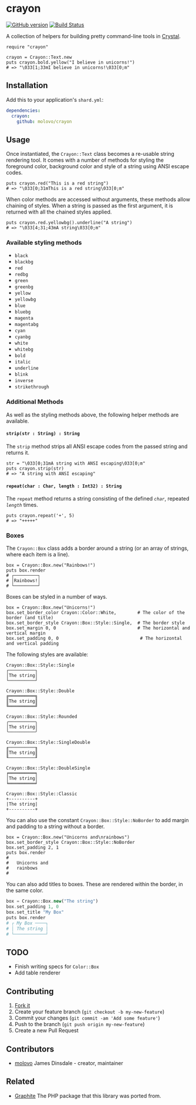 # crayon

[![GitHub version](https://badge.fury.io/gh/molovo%2Fcrayon.svg)](https://badge.fury.io/gh/molovo%2Fcrayon)
[![Build Status](https://travis-ci.org/molovo/crayon.svg?branch=master)](https://travis-ci.org/molovo/crayon)

A collection of helpers for building pretty command-line tools in [Crystal](http://crystal-lang.org).

```crystal
require "crayon"

crayon = Crayon::Text.new
puts crayon.bold.yellow("I believe in unicorns!")
# => "\033[1;33mI believe in unicorns!\033[0;m"
```

## Installation

Add this to your application's `shard.yml`:

```yaml
dependencies:
  crayon:
    github: molovo/crayon
```

## Usage

Once instantiated, the `Crayon::Text` class becomes a re-usable string rendering tool. It comes with a number of methods for styling the foreground color, background color and style of a string using ANSI escape codes.

```crystal
puts crayon.red("This is a red string")
# => "\033[0;31mThis is a red string\033[0;m"
```

When color methods are accessed without arguments, these methods allow chaining of styles. When a string is passed as the first argument, it is returned with all the chained styles applied.

```crystal
puts crayon.red.yellowbg().underline("A string")
# => "\033[4;31;43mA string\033[0;m"
```

### Available styling methods

* `black`
* `blackbg`
* `red`
* `redbg`
* `green`
* `greenbg`
* `yellow`
* `yellowbg`
* `blue`
* `bluebg`
* `magenta`
* `magentabg`
* `cyan`
* `cyanbg`
* `white`
* `whitebg`
* `bold`
* `italic`
* `underline`
* `blink`
* `inverse`
* `strikethrough`

### Additional Methods

As well as the styling methods above, the following helper methods are available.

#### `strip(str : String) : String`

The `strip` method strips all ANSI escape codes from the passed string and returns it.

```crystal
str = "\033[0;31mA string with ANSI escaping\033[0;m"
puts crayon.strip(str)
# => "A string with ANSI escaping"
```

#### `repeat(char : Char, length : Int32) : String`

The `repeat` method returns a string consisting of the defined *`char`*, repeated *`length`* times.

```crystal
puts crayon.repeat('+', 5)
# => "+++++"
```

### Boxes

The `Crayon::Box` class adds a border around a string (or an array of strings, where each item is a line).

```crystal
box = Crayon::Box.new("Rainbows!")
puts box.render
# ┌─────────┐
# │Rainbows!│
# └─────────┘
```

Boxes can be styled in a number of ways.

```crystal
box = Crayon::Box.new("Unicorns!")
box.set_border_color Crayon::Color::White,        # The color of the border (and title)
box.set_border_style Crayon::Box::Style::Single,  # The border style
box.set_margin 0, 0                               # The horizontal and vertical margin
box.set_padding 0, 0                               # The horizontal and vertical padding
```

The following styles are available:

```
Crayon::Box::Style::Single
┌──────────┐
│The string│
└──────────┘

Crayon::Box::Style::Double
╔══════════╗
║The string║
╚══════════╝

Crayon::Box::Style::Rounded
╭──────────╮
│The string│
╰──────────╯

Crayon::Box::Style::SingleDouble
╓──────────╖
║The string║
╙──────────╜

Crayon::Box::Style::DoubleSingle
╒══════════╕
│The string│
╘══════════╛

Crayon::Box::Style::Classic
+----------+
|The string|
+----------+
```

You can also use the constant `Crayon::Box::Style::NoBorder` to add margin and padding to a string without a border.

```crystal
box = Crayon::Box.new("Unicorns and\nrainbows")
box.set_border_style Crayon::Box::Style::NoBorder
box.set_padding 2, 1
puts box.render
#
#   Unicorns and
#   rainbows
#
```

You can also add titles to boxes. These are rendered within the border, in the same color.

```php
box = Crayon::Box.new("The string")
box.set_padding 1, 0
box.set_title "My Box"
puts box.render
# ┌ My Box ────┐
# │ The string │
# └────────────┘
```

## TODO

- Finish writing specs for `Color::Box`
- Add table renderer

## Contributing

1. [Fork it](https://github.com/molovo/crayon/fork)
2. Create your feature branch (`git checkout -b my-new-feature`)
3. Commit your changes (`git commit -am 'Add some feature'`)
4. Push to the branch (`git push origin my-new-feature`)
5. Create a new Pull Request

## Contributors

- [molovo](https://github.com/molovo) James Dinsdale - creator, maintainer

## Related

- [Graphite](https://github.com/molovo/graphite) The PHP package that this library was ported from.
